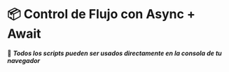 # 📦 Control de Flujo con Async + Await


📌 **_Todos los scripts pueden ser usados directamente en la consola de tu navegador_**